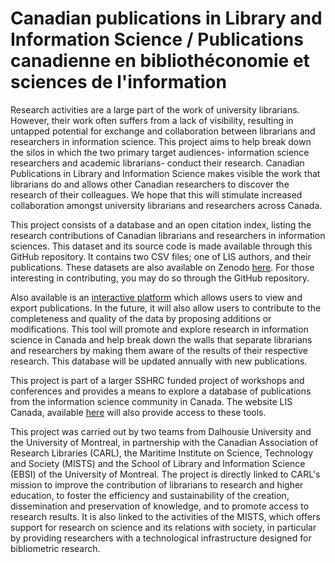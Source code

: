 # Canadian publications in Library and Information Science / Publications canadienne en bibliothéconomie et sciences de l'information

Research activities are a large part of the work of university librarians. However, their work often suffers from a lack of visibility, resulting in untapped potential for exchange and collaboration between librarians and researchers in information science. This project aims to help break down the silos in which the two primary target audiences- information science researchers and academic librarians- conduct their research. Canadian Publications in Library and Information Science makes visible the work that librarians do and allows other Canadian researchers to discover the research of their colleagues. We hope that this will stimulate increased collaboration amongst university librarians and researchers across Canada.

This project consists of a database and an open citation index, listing the research contributions of Canadian librarians and researchers in information sciences. This dataset and its source code is made available through this GitHub repository. It contains two CSV files; one of LIS authors, and their publications. These datasets are also available on Zenodo [here](https://doi.org/10.5281/zenodo.7539011). For those interesting in contributing, you may do so through the GitHub repository. 

Also available is an [interactive platform](https://pmongeon.github.io/lis_canada/main.html) which allows users to view and export publications. In the future, it will also allow users to contribute to the completeness and quality of the data by proposing additions or modifications. This tool will promote and explore research in information science in Canada and help break down the walls that separate librarians and researchers by making them aware of the results of their respective research. This database will be updated annually with new publications.

This project is part of a larger SSHRC funded project of workshops and conferences and provides a means to explore a database of publications from the information science community in Canada. The website LIS Canada, available [here](https://www.lis-canada.ca) will also provide access to these tools. 

This project was carried out by two teams from Dalhousie University and the University of Montreal, in partnership with the Canadian Association of Research Libraries (CARL), the Maritime Institute on Science, Technology and Society (MISTS) and the School of Library and Information Science (EBSI) of the University of Montreal. The project is directly linked to CARL's mission to improve the contribution of librarians to research and higher education, to foster the efficiency and sustainability of the creation, dissemination and preservation of knowledge, and to promote access to research results. It is also linked to the activities of the MISTS, which offers support for research on science and its relations with society, in particular by providing researchers with a technological infrastructure designed for bibliometric research. 

